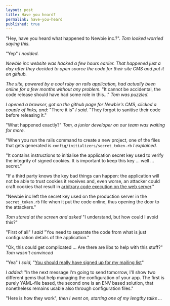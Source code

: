 ```yaml
---
layout: post
title: Have you heard?
permalink: have-you-heard
published: true
---
```


"Hey, have you heard what happened to Newbie inc.?". *Tom looked worried saying this.*

"Yep" *I nodded.*

*Newbie inc website was hacked a few hours earlier. That happened just a day after they decided to open source the code for their site CMS and put it on github.*

*The site, powered by a cool ruby on rails application, had actually been online for a few months without any problem.* "It cannot be accidental, the code release should have had some role in this..." *Tom was puzzled.* 

*I opened a browser, got on the github page for Newbie's CMS, clicked a couple of links, and:* "There it is" *I said.* "They forgot to sanitise their code before releasing it."

"What happened exactly?" *Tom, a junior developer on our team was waiting for more.*

"When you run the rails command to create a new project, one of the files that gets generated is ```config/initializers/secret_token.rb``` *I explained.* 

"It contains instructions to initialise the application secret key used to verify the integrity of signed cookies. It is important to keep this key ... well ... secret."

"If a third party knows the key bad things can happen: the application will not be able to trust cookies it receives and, even worse, an attacker could craft cookies that result in [arbitrary code execution on the web server](http://daniel.fone.net.nz/blog/2013/05/20/a-better-way-to-manage-the-rails-secret-token/#comment-902646816)." 

"Newbie inc left the secret key used on the production server in the ```secret_token.rb``` file when it put the code online, thus opening the door to the attackers."

*Tom stared at the screen and asked* "I understand, but how could I avoid this?"

"First of all" *I said* "You need to separate the code from what is just configuration details of the application."

"Ok, this could get complicated ... Are there are libs to help with this stuff?" *Tom wasn't convinced*

"Yea" *I said,* "[You should really have signed up for my mailing list](https://spazidigitali.com)"

*I added:* "In the next message I'm going to send tomorrow, I'll show two different gems that help managing the configuration of your app. The first is purely YAML-file based, the second one is an ENV based solution, that nonetheless remains usable also through configuration files."

"Here is how they work", *then I went on, starting one of my lengthy talks ...*

